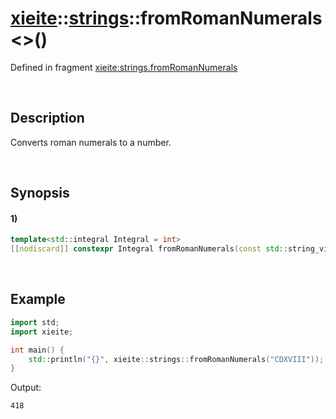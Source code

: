 # [xieite](../../xieite.md)\:\:[strings](../../strings.md)\:\:fromRomanNumerals\<\>\(\)
Defined in fragment [xieite:strings.fromRomanNumerals](../../../src/strings/from_roman_numerals.cpp)

&nbsp;

## Description
Converts roman numerals to a number.

&nbsp;

## Synopsis
#### 1)
```cpp
template<std::integral Integral = int>
[[nodiscard]] constexpr Integral fromRomanNumerals(const std::string_view value) noexcept;
```

&nbsp;

## Example
```cpp
import std;
import xieite;

int main() {
    std::println("{}", xieite::strings::fromRomanNumerals("CDXVIII"));
}
```
Output:
```
418
```

